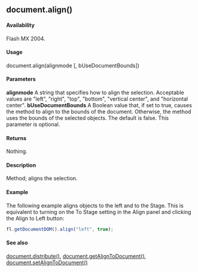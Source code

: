 ## document.align()

#### Availability

Flash MX 2004.

#### Usage

document.align(alignmode [, bUseDocumentBounds])

#### Parameters

**alignmode** A string that specifies how to align the selection. Acceptable values are "left", "right", "top", "bottom", "vertical center", and "horizontal center".
**bUseDocumentBounds** A Boolean value that, if set to true, causes the method to align to the bounds of the document. Otherwise, the method uses the bounds of the selected objects. The default is false. This parameter is optional.

#### Returns

Nothing.

#### Description

Method; aligns the selection.

#### Example


The following example aligns objects to the left and to the Stage. This is equivalent to turning on the To Stage setting in the Align panel and clicking the Align to Left button:

```javascript
fl.getDocumentDOM().align("left", true);
```
#### See also

[document.distribute()](../Document_object/docume49.md), [document.getAlignToDocument()](../Document_object/docume72.md), [document.setAlignToDocument()](../Document_object/docum450.md)
